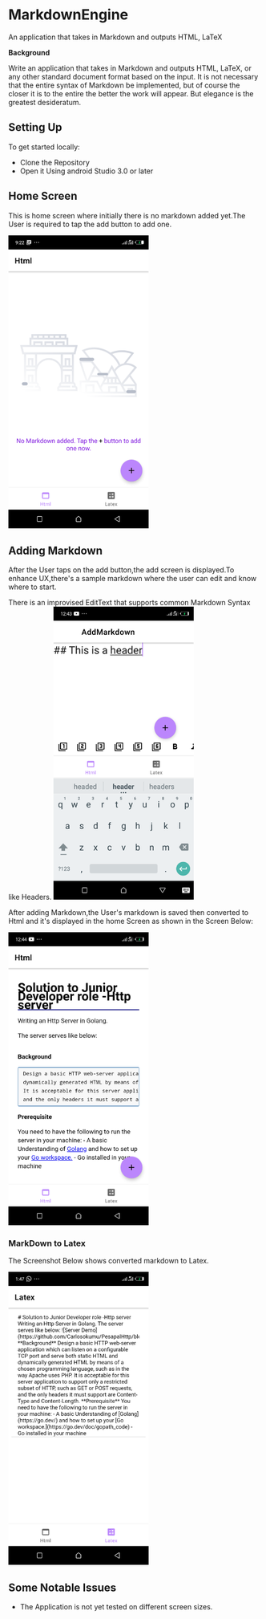 # MarkdownEngine
An application that takes in Markdown and outputs HTML, LaTeX

**Background**

Write an application that takes in Markdown and outputs HTML, LaTeX, or any other standard document format based on the input. It is not necessary that the entire syntax of Markdown be implemented, but of course the closer it is to the entire the better the work will appear. But elegance is the greatest desideratum.


## Setting Up
To get started locally:
  - Clone the Repository
  - Open it Using android Studio 3.0 or later
  
## Home Screen
This is home screen where initially there is no markdown added yet.The User is required to tap the add button to add one.

<img src="https://github.com/Carlosokumu/MarkdownEngine/blob/master/screenshots/Screenshot_20220120-092220.png" width="280"/>

## Adding Markdown
After the User taps on the add button,the add screen is displayed.To enhance UX,there's a sample markdown where the user can edit and know where to start.

There is an improvised EditText that supports common Markdown Syntax like Headers.
<img src="https://github.com/Carlosokumu/MarkdownEngine/blob/master/screenshots/Screenshot_20220120-124346.png" width="280"/>


After adding Markdown,the User's markdown is saved then converted  to Html and it's displayed in the home Screen as shown
in the Screen Below:

<img src="https://github.com/Carlosokumu/MarkdownEngine/blob/master/screenshots/Screenshot_20220120-124423.png" width="280"/>


### MarkDown to Latex

The Screenshot Below shows converted markdown to Latex.

<img src="https://github.com/Carlosokumu/MarkdownEngine/blob/master/screenshots/Screenshot_20220120-134749.png" width="280"/>


## Some Notable Issues
 * The Application is not yet tested on different screen sizes.


